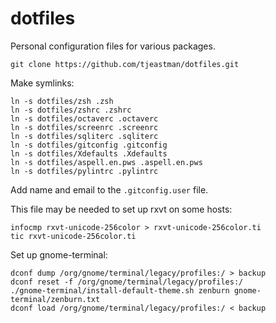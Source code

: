 dotfiles
========
Personal configuration files for various packages.

```
git clone https://github.com/tjeastman/dotfiles.git
```

Make symlinks:
```
ln -s dotfiles/zsh .zsh
ln -s dotfiles/zshrc .zshrc
ln -s dotfiles/octaverc .octaverc
ln -s dotfiles/screenrc .screenrc
ln -s dotfiles/sqliterc .sqliterc
ln -s dotfiles/gitconfig .gitconfig
ln -s dotfiles/Xdefaults .Xdefaults
ln -s dotfiles/aspell.en.pws .aspell.en.pws
ln -s dotfiles/pylintrc .pylintrc
```

Add name and email to the `.gitconfig.user` file.

This file may be needed to set up rxvt on some hosts:
```
infocmp rxvt-unicode-256color > rxvt-unicode-256color.ti
tic rxvt-unicode-256color.ti
```

Set up gnome-terminal:
```
dconf dump /org/gnome/terminal/legacy/profiles:/ > backup
dconf reset -f /org/gnome/terminal/legacy/profiles:/
./gnome-terminal/install-default-theme.sh zenburn gnome-terminal/zenburn.txt
dconf load /org/gnome/terminal/legacy/profiles:/ < backup
```

